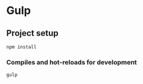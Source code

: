 # Gulp

## Project setup
```
npm install
```

### Compiles and hot-reloads for development
```
gulp
```

